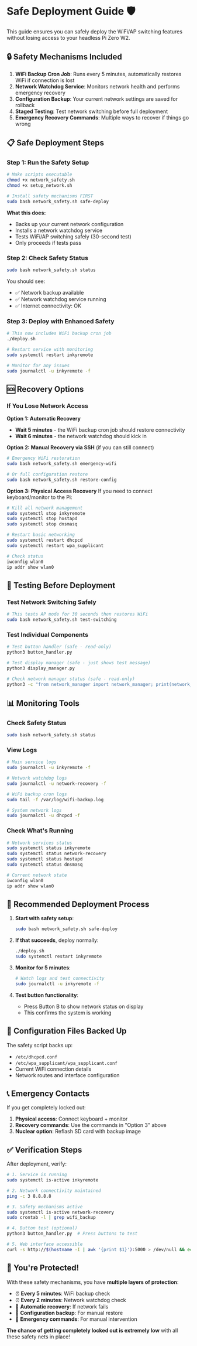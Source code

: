 # Safe Deployment Guide 🛡️

This guide ensures you can safely deploy the WiFi/AP switching features without losing access to your headless Pi Zero W2.


## 🔒 **Safety Mechanisms Included**

1. **WiFi Backup Cron Job**: Runs every 5 minutes, automatically restores WiFi if connection is lost
2. **Network Watchdog Service**: Monitors network health and performs emergency recovery
3. **Configuration Backup**: Your current network settings are saved for rollback
4. **Staged Testing**: Test network switching before full deployment
5. **Emergency Recovery Commands**: Multiple ways to recover if things go wrong

## 📋 **Safe Deployment Steps**

### Step 1: Run the Safety Setup
```bash
# Make scripts executable
chmod +x network_safety.sh
chmod +x setup_network.sh

# Install safety mechanisms FIRST
sudo bash network_safety.sh safe-deploy
```

**What this does:**
- Backs up your current network configuration
- Installs a network watchdog service
- Tests WiFi/AP switching safely (30-second test)
- Only proceeds if tests pass

### Step 2: Check Safety Status
```bash
sudo bash network_safety.sh status
```

You should see:
- ✅ Network backup available
- ✅ Network watchdog service running  
- ✅ Internet connectivity: OK

### Step 3: Deploy with Enhanced Safety
```bash
# This now includes WiFi backup cron job
./deploy.sh

# Restart service with monitoring
sudo systemctl restart inkyremote

# Monitor for any issues
sudo journalctl -u inkyremote -f
```

## 🆘 **Recovery Options**

### If You Lose Network Access

**Option 1: Automatic Recovery**
- **Wait 5 minutes** - the WiFi backup cron job should restore connectivity
- **Wait 6 minutes** - the network watchdog should kick in

**Option 2: Manual Recovery via SSH** (if you can still connect)
```bash
# Emergency WiFi restoration
sudo bash network_safety.sh emergency-wifi

# Or full configuration restore
sudo bash network_safety.sh restore-config
```

**Option 3: Physical Access Recovery**
If you need to connect keyboard/monitor to the Pi:
```bash
# Kill all network management
sudo systemctl stop inkyremote
sudo systemctl stop hostapd  
sudo systemctl stop dnsmasq

# Restart basic networking
sudo systemctl restart dhcpcd
sudo systemctl restart wpa_supplicant

# Check status
iwconfig wlan0
ip addr show wlan0
```

## 🧪 **Testing Before Deployment**

### Test Network Switching Safely
```bash
# This tests AP mode for 30 seconds then restores WiFi
sudo bash network_safety.sh test-switching
```

### Test Individual Components
```bash
# Test button handler (safe - read-only)
python3 button_handler.py

# Test display manager (safe - just shows test message)
python3 display_manager.py

# Check network manager status (safe - read-only)
python3 -c "from network_manager import network_manager; print(network_manager.get_current_status())"
```

## 📊 **Monitoring Tools**

### Check Safety Status
```bash
sudo bash network_safety.sh status
```

### View Logs
```bash
# Main service logs
sudo journalctl -u inkyremote -f

# Network watchdog logs  
sudo journalctl -u network-recovery -f

# WiFi backup cron logs
sudo tail -f /var/log/wifi-backup.log

# System network logs
sudo journalctl -u dhcpcd -f
```

### Check What's Running
```bash
# Network services status
sudo systemctl status inkyremote
sudo systemctl status network-recovery
sudo systemctl status hostapd
sudo systemctl status dnsmasq

# Current network state
iwconfig wlan0
ip addr show wlan0
```

## 🎯 **Recommended Deployment Process**

1. **Start with safety setup**:
   ```bash
   sudo bash network_safety.sh safe-deploy
   ```

2. **If that succeeds**, deploy normally:
   ```bash
   ./deploy.sh
   sudo systemctl restart inkyremote
   ```

3. **Monitor for 5 minutes**:
   ```bash
   # Watch logs and test connectivity
   sudo journalctl -u inkyremote -f
   ```

4. **Test button functionality**:
   - Press Button B to show network status on display
   - This confirms the system is working

## 🔧 **Configuration Files Backed Up**

The safety script backs up:
- `/etc/dhcpcd.conf`
- `/etc/wpa_supplicant/wpa_supplicant.conf`
- Current WiFi connection details
- Network routes and interface configuration

## 📞 **Emergency Contacts** 

If you get completely locked out:

1. **Physical access**: Connect keyboard + monitor
2. **Recovery commands**: Use the commands in "Option 3" above
3. **Nuclear option**: Reflash SD card with backup image

## ✅ **Verification Steps**

After deployment, verify:

```bash
# 1. Service is running
sudo systemctl is-active inkyremote

# 2. Network connectivity maintained
ping -c 3 8.8.8.8

# 3. Safety mechanisms active
sudo systemctl is-active network-recovery
sudo crontab -l | grep wifi_backup

# 4. Button test (optional)
python3 button_handler.py  # Press buttons to test

# 5. Web interface accessible
curl -s http://$(hostname -I | awk '{print $1}'):5000 > /dev/null && echo "Web interface OK"
```

## 🎉 **You're Protected!**

With these safety mechanisms, you have **multiple layers of protection**:

- ⏰ **Every 5 minutes**: WiFi backup check
- ⏰ **Every 2 minutes**: Network watchdog check  
- 🔄 **Automatic recovery**: If network fails
- 💾 **Configuration backup**: For manual restore
- 🚨 **Emergency commands**: For manual intervention

**The chance of getting completely locked out is extremely low** with all these safety nets in place! 